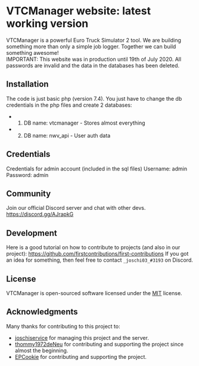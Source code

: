 # VTCManager website: latest working version
VTCManager is a powerful Euro Truck Simulator 2 tool. We are building something more than only a simple job logger. Together we can build something awesome! <br>
IMPORTANT: This website was in production until 19th of July 2020. All passwords are invalid and the data in the databases has been deleted.


## Installation
The code is just basic php (version 7.4).
You just have to change the db credentials in the php files and create 2 databases:
* 1. DB name: vtcmanager - Stores almost everything
* 2. DB name: nwv_api - User auth data
## Credentials
Credentials for admin account (included in the sql files)
Username: admin
Password: admin
## Community
Join our official Discord server and chat with other devs. https://discord.gg/AJrapkG
## Development
Here is a good tutorial on how to contribute to projects (and also in our project): https://github.com/firstcontributions/first-contributions
If you got an idea for something, then feel free to contact `_joschi03_#3193` on Discord.
## License
VTCManager is open-sourced software licensed under the [MIT](https://github.com/VTCManager/vtcmanager-web/blob/master/LICENSE) license.
## Acknowledgments
Many thanks for contributing to this project to:
* [joschiservice]( https://github.com/joschiservice ) for managing this project and the server.
* [thommy1972deNeu](https://github.com/thommy1972deNeu) for contributing and supporting the project since almost the beginning.
* [EPCookie](https://github.com/EPCookie) for contributing and supporting the project.
